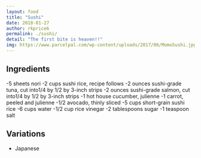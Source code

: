 ```yaml
---
layout: food
title: "Sushi"
date: 2018-01-27
author: rkprice6
permalink: ./sushi/
detail: "The first bite is heaven!!"
img: https://www.parcelpal.com/wp-content/uploads/2017/06/MomoSushi.jpg
---
```


## Ingredients

-5 sheets nori
-2 cups sushi rice, recipe follows
-2 ounces sushi-grade tuna, cut into1/4 by 1/2 by 3-inch strips
-2 ounces sushi-grade salmon, cut into1/4 by 1/2 by 3-inch strips
-1 hot house cucumber, julienne
-1 carrot, peeled and julienne
-1/2 avocado, thinly sliced
-5 cups short-grain sushi rice
-6 cups water
-1/2 cup rice vinegar
-2 tablespoons sugar
-1 teaspoon salt

## Variations
- Japanese
